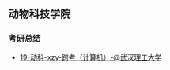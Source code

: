 ## 动物科技学院

<!-- recent-update-start -->
### 考研总结
- [19-动科-xzy-跨考（计算机）-@武汉理工大学](personal-summary/dwkj/19-动科-xzy-跨考-计算机-@武汉理工大学.md)


<!-- recent-update-end -->